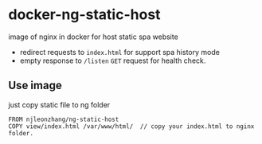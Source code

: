 # docker-ng-static-host

image of nginx in docker for host static spa website

* redirect requests to `index.html` for support spa history mode
* empty response to `/listen` `GET` request for health check.

## Use image
just copy static file to ng folder

```
FROM njleonzhang/ng-static-host
COPY view/index.html /var/www/html/  // copy your index.html to nginx folder.
```

